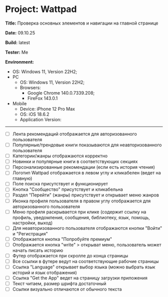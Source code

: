 # Project: Wattpad 

**Title:** Проверка основных элементов и навигации на главной странице

**Date:** 09.10.25

**Build:** latest

**Tester:** Me

**Environment:** 

* OS: Windows 11, Version 22H2; 
* PC
    * OS: Windows 11, Version 22H2; 
    * Browsers: 
        * Google Chrome 140.0.7339.208;
        * FireFox 143.0.1
* Mobile
    * Device: iPhone 12 Pro Max
    * OS: iOS 18.6.2
    * Application Version: 

---

- [ ] Лента рекомендаций отображается для авторизованного пользователя
- [ ] Популярные/трендовые книги показываются для неавторизованного пользователя
- [ ] Категории/жанры отображаются корректно
- [ ] Новинки и популярные книги в соответствующих секциях
- [ ] Персонализированные рекомендации (если есть история чтения)
- [ ] Логотип Wattpad отображается в левом углу и кликабелен (ведет на главную)
- [ ] Поле поиска присутствует и функционирует
- [ ] Кнопка "Сообщество" присутствует и кликабельна
- [ ] Раздел "Перейти" (жанры) присутствует и открывает меню жанров
- [ ] Иконка профиля пользователя в правом углу отображается для авторизованного пользователя
- [ ] Меню профиля раскрывается при клике (содержит ссылку на профиль, уведомления, сообщения, библиотеку, язык, помощь, настройки, выход)
- [ ] Для неавторизованного пользователя отображаются кнопки "Войти" и "Регистрация"
- [ ] Отображается кнопка "Попробуйте премиум" 
- [ ] Отображается кнопка "write" > открыват меню, пользователь может начать писать историю
- [ ] Футер отображается при скролле до конца страницы
- [ ] Все ссылки в футере ведут на соответствующие рабочие страницы
- [ ] Ссылка "Language" открывает выбор языка (можно выбрать язык историй и язык отображения) 
- [ ] Ссылка "Get the App" ведет на страницу загрузки приложения
- [ ] Текст читаем, размер шрифта достаточный
- [ ] Ссылки визуально отличаются от обычного текста

